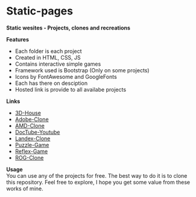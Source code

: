 # Static-pages

**Static wesites - Projects, clones and recreations**

**Features**

- Each folder is each project
- Created in HTML, CSS, JS
- Contains interactive simple games
- Framework used is Bootstrap (Only on some projects)
- Icons by FontAwesome and GoogleFonts
- Each has there on desciption
- Hosted link is provide to all availabe projects

**Links**
- [3D-House](https://remintroy.github.io/static-projects/3D-House)
- [Adobe-Clone](https://remintroy.github.io/static-projects/Adobe-Clone/)
- [AMD-Clone](https://remintroy.github.io/static-projects/AMD-Clone/)
- [DocTube-Youtube](https://remintroy.github.io/static-projects/DocTube-Youtube/)
- [Landex-Clone](https://remintroy.github.io/static-projects/Landex-Clone/)
- [Puzzle-Game](https://remintroy.github.io/static-projects/Puzzle-Game)
- [Reflex-Game](https://remintroy.github.io/static-projects/Reflex-Game)
- [ROG-Clone](https://remintroy.github.io/static-projects/ROG-Clone/)

**Usage**   
You can use any of the projects for free. The best way to do it is to clone this repository.
Feel free to explore, I hope you get some value from these works of mine.

